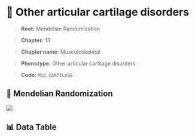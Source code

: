 # 🧪 Other articular cartilage disorders

> **Root:** Mendelian Randomization

> **Chapter:** 13  

> **Chapter name:** Musculoskeletal

> **Phenotype:** Other articular cartilage disorders  

> **Code:** `M13_CARTILAGE`

## 🧬 Mendelian Randomization  

<img src="/MR/Figures/Forward/M13_CARTILAGE.png"/>

## 📊 Data Table

<CsvTableMRF src="/public/MR/Data/Forward/M13_CARTILAGE.csv"/>
